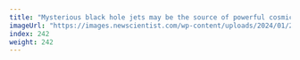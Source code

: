 ```yaml
---
title: "Mysterious black hole jets may be the source of powerful cosmic rays"
imageUrl: "https://images.newscientist.com/wp-content/uploads/2024/01/25142329/SEI_188721038.jpg?width=788"
index: 242
weight: 242
---
```

